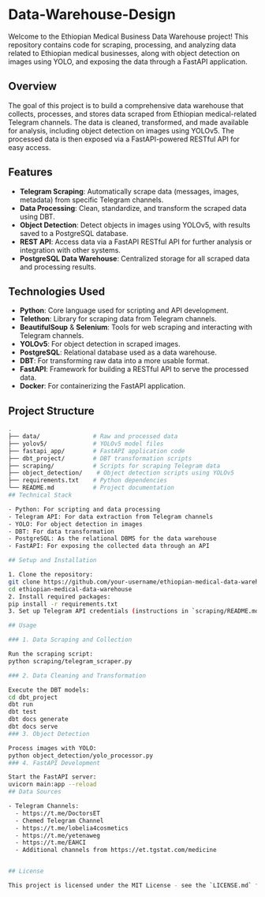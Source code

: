 # Data-Warehouse-Design

Welcome to the Ethiopian Medical Business Data Warehouse project! This repository contains code for scraping, processing, and analyzing data related to Ethiopian medical businesses, along with object detection on images using YOLO, and exposing the data through a FastAPI application.


## Overview
The goal of this project is to build a comprehensive data warehouse that collects, processes, and stores data scraped from Ethiopian medical-related Telegram channels. The data is cleaned, transformed, and made available for analysis, including object detection on images using YOLOv5. The processed data is then exposed via a FastAPI-powered RESTful API for easy access.

## Features
- **Telegram Scraping**: Automatically scrape data (messages, images, metadata) from specific Telegram channels.
- **Data Processing**: Clean, standardize, and transform the scraped data using DBT.
- **Object Detection**: Detect objects in images using YOLOv5, with results saved to a PostgreSQL database.
- **REST API**: Access data via a FastAPI RESTful API for further analysis or integration with other systems.
- **PostgreSQL Data Warehouse**: Centralized storage for all scraped data and processing results.

## Technologies Used
- **Python**: Core language used for scripting and API development.
- **Telethon**: Library for scraping data from Telegram channels.
- **BeautifulSoup** & **Selenium**: Tools for web scraping and interacting with Telegram channels.
- **YOLOv5**: For object detection in scraped images.
- **PostgreSQL**: Relational database used as a data warehouse.
- **DBT**: For transforming raw data into a more usable format.
- **FastAPI**: Framework for building a RESTful API to serve the processed data.
- **Docker**: For containerizing the FastAPI application.

## Project Structure
```bash
.
├── data/               # Raw and processed data
├── yolov5/             # YOLOv5 model files
├── fastapi_app/        # FastAPI application code
├── dbt_project/        # DBT transformation scripts
├── scraping/           # Scripts for scraping Telegram data
├── object_detection/    # Object detection scripts using YOLOv5
├── requirements.txt    # Python dependencies
└── README.md           # Project documentation
## Technical Stack

- Python: For scripting and data processing
- Telegram API: For data extraction from Telegram channels
- YOLO: For object detection in images
- DBT: For data transformation
- PostgreSQL: As the relational DBMS for the data warehouse
- FastAPI: For exposing the collected data through an API

## Setup and Installation

1. Clone the repository:
git clone https://github.com/your-username/ethiopian-medical-data-warehouse.git
cd ethiopian-medical-data-warehouse
2. Install required packages:
pip install -r requirements.txt
3. Set up Telegram API credentials (instructions in `scraping/README.md`)

## Usage

### 1. Data Scraping and Collection

Run the scraping script:
python scraping/telegram_scraper.py

### 2. Data Cleaning and Transformation

Execute the DBT models:
cd dbt_project
dbt run
dbt test
dbt docs generate
dbt docs serve
### 3. Object Detection

Process images with YOLO:
python object_detection/yolo_processor.py
### 4. FastAPI Development

Start the FastAPI server:
uvicorn main:app --reload
## Data Sources

- Telegram Channels:
  - https://t.me/DoctorsET
  - Chemed Telegram Channel
  - https://t.me/lobelia4cosmetics
  - https://t.me/yetenaweg
  - https://t.me/EAHCI
  - Additional channels from https://et.tgstat.com/medicine


## License

This project is licensed under the MIT License - see the `LICENSE.md` file for details.

